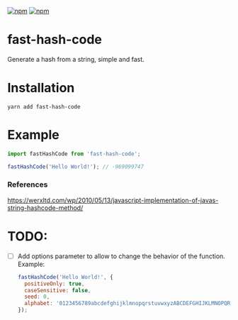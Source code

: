 [![npm](https://img.shields.io/npm/v/fast-hash-code.svg)](https://www.npmjs.com/package/fast-hash-code) [![npm](https://img.shields.io/npm/dy/fast-hash-code)](https://www.npmjs.com/package/fast-hash-code)

# fast-hash-code

Generate a hash from a string, simple and fast.

# Installation

```
yarn add fast-hash-code
```

# Example

```js
import fastHashCode from 'fast-hash-code';

fastHashCode('Hello World!'); // -969099747
```

### References

https://werxltd.com/wp/2010/05/13/javascript-implementation-of-javas-string-hashcode-method/

# TODO:

- [ ] Add options parameter to allow to change the behavior of the function. Example:
  ```js
  fastHashCode('Hello World!', {
    positiveOnly: true,
    caseSensitive: false,
    seed: 0,
    alphabet: '0123456789abcdefghijklmnopqrstuvwxyzABCDEFGHIJKLMNOPQRSTUVWXYZ',
  });
  ```
